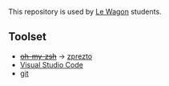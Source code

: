This repository is used by [Le Wagon](https://www.lewagon.com) students.

## Toolset

- <del>[oh-my-zsh](http://ohmyz.sh/)</del> → [zprezto](https://github.com/sorin-ionescu/prezto)
- [Visual Studio Code](https://code.visualstudio.com/)
- [git](https://git-scm.com/)
